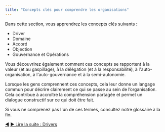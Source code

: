 ```yaml
---
title: "Concepts clés pour comprendre les organisations"
---
```



Dans cette section, vous apprendrez les concepts clés suivants :

- Driver
- Domaine
- Accord
- Objection
- Gouvernance et Opérations

Vous découvrirez également comment ces concepts se rapportent à la valeur (et au gaspillage), à la délégation (et à la responsabilité), à l'auto-organisation, à l'auto-gouvernance et à la semi-autonomie.

Lorsque les gens comprennent ces concepts, cela leur donne un langage commun pour décrire clairement ce qui se passe au sein de l’organisation. Cela contribue à accroître la compréhension partagée et permet un dialogue constructif sur ce qui doit être fait.

Si vous ne comprenez pas l'un de ces termes, consultez notre glossaire à la fin.

<div class="bottom-nav">
<a href="principles.html" title="Retour à : Les sept principes">◀</a> <a href="driver.html" title="">▶ Lire la suite : Drivers</a>
</div>


<script type="text/javascript">
Mousetrap.bind('g n', function() {
    window.location.href = 'driver.html';
    return false;
});
</script>

